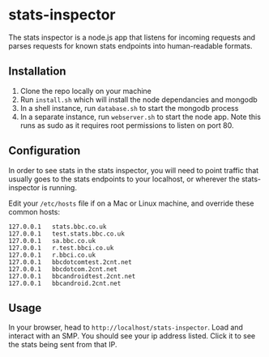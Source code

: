 # stats-inspector

The stats inspector is a node.js app that listens for incoming requests and parses requests for known stats endpoints into human-readable formats.

## Installation

1. Clone the repo locally on your machine
2. Run `install.sh` which will install the node dependancies and mongodb
3. In a shell instance, run `database.sh` to start the mongodb process
4. In a separate instance, run `webserver.sh` to start the node app. Note this runs as sudo as it requires root permissions to listen on port 80.

## Configuration

In order to see stats in the stats inspector, you will need to point traffic that usually goes to the stats endpoints to your localhost, or wherever the stats-inspector is running.

Edit your `/etc/hosts` file if on a Mac or Linux machine, and override these common hosts:

```
127.0.0.1   stats.bbc.co.uk
127.0.0.1   test.stats.bbc.co.uk
127.0.0.1   sa.bbc.co.uk
127.0.0.1   r.test.bbci.co.uk
127.0.0.1   r.bbci.co.uk
127.0.0.1   bbcdotcomtest.2cnt.net
127.0.0.1   bbcdotcom.2cnt.net
127.0.0.1   bbcandroidtest.2cnt.net
127.0.0.1   bbcandroid.2cnt.net
```

## Usage

In your browser, head to `http://localhost/stats-inspector`. Load and interact with an SMP. You should see your ip address listed. Click it to see the stats being sent from that IP.

